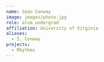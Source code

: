```yaml
---
name: Sean Conway
image: images/photo.jpg
role: alum_undergrad
affiliation: University of Virginia
aliases:
  - S. Conway
projects: 
  - Rhythms
---
```


